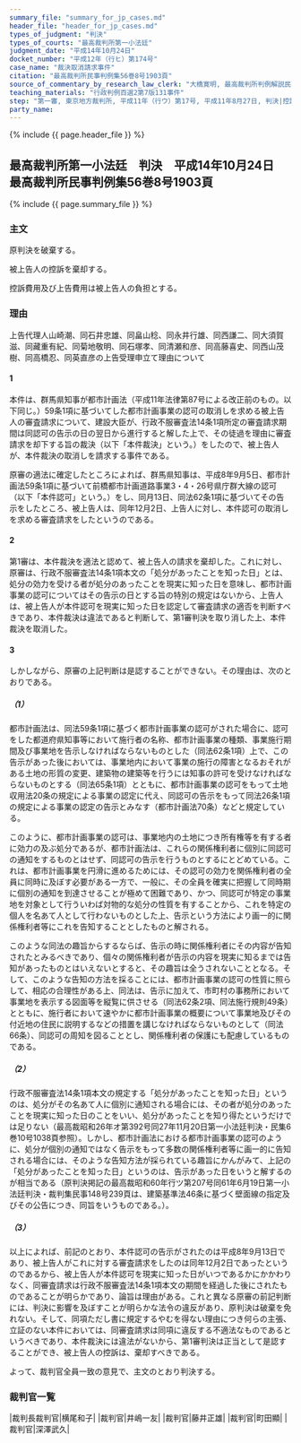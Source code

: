 ```yaml
---
summary_file: "summary_for_jp_cases.md"
header_file: "header_for_jp_cases.md"
types_of_judgment: "判決"
types_of_courts: "最高裁判所第一小法廷"
judgment_date: "平成14年10月24日"
docket_number: "平成12年（行ヒ）第174号"
case_name: "裁決取消請求事件"
citation: "最高裁判所民事判例集56巻8号1903頁"
source_of_commentary_by_research_law_clerk: "大橋寛明, 最高裁判所判例解説民事篇平成14年度878頁"
teaching_materials: "行政判例百選2第7版131事件"
step: "第一審, 東京地方裁判所, 平成11年（行ウ）第17号, 平成11年8月27日, 判決|控訴審, 東京高等裁判所, 平成11年（行コ）第205号, 平成12年3月23日, 判決"
party_name:
---
```


{% include {{ page.header_file }}  %}

## 最高裁判所第一小法廷　判決　平成14年10月24日　最高裁判所民事判例集56巻8号1903頁




{% include {{ page.summary_file }}  %}



















### 主文



原判決を破棄する。

被上告人の控訴を棄却する。

控訴費用及び上告費用は被上告人の負担とする。





### 理由



上告代理人山崎潮、同石井忠雄、同畠山稔、同永井行雄、同西謙二、同大須賀滋、同藏重有紀、同菊地敬明、同石塚孝、同清瀬和彦、同高藤喜史、同西山茂樹、同高橋忍、同英直彦の上告受理申立て理由について

#### 1

本件は、群馬県知事が都市計画法（平成11年法律第87号による改正前のもの。以下同じ。）59条1項に基づいてした都市計画事業の認可の取消しを求める被上告人の審査請求について、建設大臣が、行政不服審査法14条1項所定の審査請求期間は同認可の告示の日の翌日から進行すると解した上で、その徒過を理由に審査請求を却下する旨の裁決（以下「本件裁決」という。）をしたので、被上告人が、本件裁決の取消しを請求する事件である。

原審の適法に確定したところによれば、群馬県知事は、平成8年9月5日、都市計画法59条1項に基づいて前橋都市計画道路事業3・4・26号県庁群大線の認可（以下「本件認可」という。）をし、同月13日、同法62条1項に基づいてその告示をしたところ、被上告人は、同年12月2日、上告人に対し、本件認可の取消しを求める審査請求をしたというのである。

#### 2

第1審は、本件裁決を適法と認めて、被上告人の請求を棄却した。これに対し、原審は、行政不服審査法14条1項本文の「処分があったことを知った日」とは、処分の効力を受ける者が処分のあったことを現実に知った日を意味し、都市計画事業の認可についてはその告示の日とする旨の特別の規定はないから、上告人は、被上告人が本件認可を現実に知った日を認定して審査請求の適否を判断すべきであり、本件裁決は違法であると判断して、第1審判決を取り消した上、本件裁決を取消した。

#### 3

しかしながら、原審の上記判断は是認することができない。その理由は、次のとおりである。

##### （1）

都市計画法は、同法59条1項に基づく都市計画事業の認可がされた場合に、認可をした都道府県知事等において施行者の名称、都市計画事業の種類、事業施行期間及び事業地を告示しなければならないものとした（同法62条1項）上で、この告示があった後においては、事業地内において事業の施行の障害となるおそれがある土地の形質の変更、建築物の建築等を行うには知事の許可を受けなければならないものとする（同法65条1項）とともに、都市計画事業の認可をもって土地収用法20条の規定による事業の認定に代え、同認可の告示をもって同法26条1項の規定による事業の認定の告示とみなす（都市計画法70条）などと規定している。

このように、都市計画事業の認可は、事業地内の土地につき所有権等を有する者に効力の及ぶ処分であるが、都市計画法は、これらの関係権利者に個別に同認可の通知をするものとはせず、同認可の告示を行うものとするにとどめている。これは、都市計画事業を円滑に進めるためには、その認可の効力を関係権利者の全員に同時に及ぼす必要がある一方で、一般に、その全員を確実に把握して同時期に個別の通知を到達させることが極めて困難であり、かつ、同認可が特定の事業地を対象として行ういわば対物的な処分の性質を有することから、これを特定の個人を名あて人として行わないものとした上、告示という方法により画一的に関係権利者等にこれを告知することとしたものと解される。

このような同法の趣旨からするならば、告示の時に関係権利者にその内容が告知されたとみるべきであり、個々の関係権利者が告示の内容を現実に知るまでは告知があったものとはいえないとすると、その趣旨は全うされないこととなる。そして、このような告知の方法を採ることには、都市計画事業の認可の性質に照らして、相応の合理性がある上、同法は、告示に加えて、市町村の事務所において事業地を表示する図面等を縦覧に供させる（同法62条2項、同法施行規則49条）とともに、施行者において速やかに都市計画事業の概要について事業地及びその付近地の住民に説明するなどの措置を講じなければならないものとして（同法66条）、同認可の周知を図ることとし、関係権利者の保護にも配慮しているものである。

##### （2）

行政不服審査法14条1項本文の規定する「処分があったことを知った日」というのは、処分がその名あて人に個別に通知される場合には、その者が処分のあったことを現実に知った日のことをいい、処分があったことを知り得たというだけでは足りない（最高裁昭和26年オ第392号同27年11月20日第一小法廷判決・民集6巻10号1038頁参照）。しかし、都市計画法における都市計画事業の認可のように、処分が個別の通知ではなく告示をもって多数の関係権利者等に画一的に告知される場合には、そのような告知方法が採られている趣旨にかんがみて、上記の「処分があったことを知った日」というのは、告示があった日をいうと解するのが相当である（原判決掲記の最高裁昭和60年行ツ第207号同61年6月19日第一小法廷判決・裁判集民事148号239頁は、建築基準法46条に基づく壁面線の指定及びその公告につき、同旨をいうものである。）。

##### （3）

以上によれば、前記のとおり、本件認可の告示がされたのは平成8年9月13日であり、被上告人がこれに対する審査請求をしたのは同年12月2日であったというのであるから、被上告人が本件認可を現実に知った日がいつであるかにかかわりなく、同審査請求は行政不服審査法14条1項本文の期間を経過した後にされたものであることが明らかであり、論旨は理由がある。これと異なる原審の前記判断には、判決に影響を及ぼすことが明らかな法令の違反があり、原判決は破棄を免れない。そして、同項ただし書に規定するやむを得ない理由につき何らの主張、立証のない本件においては、同審査請求は同項に違反する不適法なものであるというべきであり、本件裁決には違法がないから、第1審判決は正当として是認することができ、被上告人の控訴は、棄却すべきである。

よって、裁判官全員一致の意見で、主文のとおり判決する。

### 裁判官一覧

|裁判長裁判官|横尾和子|
|裁判官|井嶋一友|
|裁判官|藤井正雄|
|裁判官|町田顯|
|裁判官|深澤武久|




